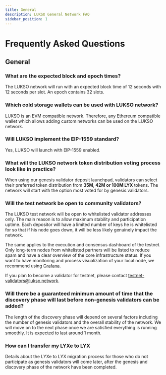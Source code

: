 ```yaml
---
title: General
description: LUKSO General Network FAQ
sidebar_position: 1
---
```


# Frequently Asked Questions

## General

### What are the expected block and epoch times?

The LUKSO network will run with an expected block time of 12 seconds with 12 seconds per slot. An epoch contains 32 slots.

### Which cold storage wallets can be used with LUKSO network?

LUKSO is an EVM compatible network. Therefore, any Ethereum compatible wallet which allows adding custom networks can be used on the LUKSO network.

### Will LUKSO implement the EIP-1559 standard?

Yes, LUKSO will launch with EIP-1559 enabled.

### What will the LUKSO network token distribution voting process look like in practice?

When using our genesis validator deposit launchpad, validators can select their preferred token distribution from **35M, 42M or 100M LYX** tokens. The network will start with the option most voted for by genesis validators.

### Will the test network be open to community validators?

The LUKSO test network will be open to whitelisted validator addresses only. The main reason is to allow maximum stability and participation uptime. Each depositor will have a limited number of keys he is whitelisted for so that if his node goes down, it will be less likely genuinely impact the network.

The same applies to the execution and consensus dashboard of the testnet. Only long-term nodes from whitelisted partners will be listed to reduce spam and have a clear overview of the core infrastructure status. If you want to have monitoring and process visualization of your local node, we recommend using [Grafana](https://grafana.com/).

If you plan to become a validator for testnet, please contact [testnet-validators@lukso.network](mailto:testnet-validators@lukso.network).

### Will there be a guaranteed minimum amount of time that the discovery phase will last before non-genesis validators can be added?

The length of the discovery phase will depend on several factors including the number of genesis validators and the overall stability of the network. We will move on to the next phase once we are satisfied everything is running smoothly. It is expected to last around 1 month.

### How can I transfer my LYXe to LYX

Details about the LYXe to LYX migration process for those who do not participate as genesis validators will come later, after the genesis and discovery phase of the network have been completed.
